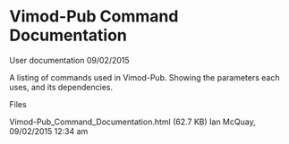 # Vimod-Pub Command Documentation

User documentation
09/02/2015

A listing of commands used in Vimod-Pub. Showing the parameters each uses, and its dependencies.

Files

Vimod-Pub_Command_Documentation.html (62.7 KB) Ian McQuay, 09/02/2015 12:34 am